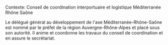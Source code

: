Contexte: Conseil de coordination interportuaire et logistique Méditerranée Rhône Saône

Le délégué général au développement de l'axe Méditerranée-Rhône-Saône est nommé par le préfet de la région Auvergne-Rhône-Alpes et placé sous son autorité. Il anime et coordonne les travaux du conseil de coordination et en assure le secrétariat.